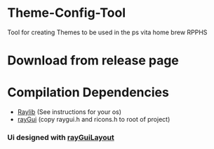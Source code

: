 # Theme-Config-Tool
Tool for creating Themes to be used in the ps vita home brew RPPHS

# Download from release page

# Compilation Dependencies 
- [Raylib](raylib.com) (See instructions for your os)
- [rayGui](https://github.com/raysan5/raygui) (copy raygui.h and ricons.h to root of project)

### Ui designed with [rayGuiLayout](https://raysan5.itch.io/rguilayout)
